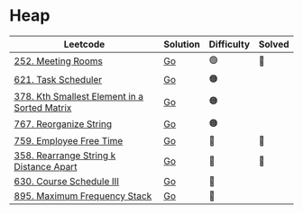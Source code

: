 # Heap

| Leetcode  | Solution | Difficulty | Solved |
| --- | --- | --- | --- |
| [252. Meeting Rooms](https://leetcode.com/problems/meeting-rooms/) | [Go](<../Intervals/Solutions/252. Meeting Rooms.md>) | 🟢 | 🔴 |
| [621. Task Scheduler](https://leetcode.com/problems/task-scheduler/) | [Go](<../Greedy/Solutions/621. Task Scheduler.md>) | 🟠 |  |
| [378. Kth Smallest Element in a Sorted Matrix](https://leetcode.com/problems/kth-smallest-element-in-a-sorted-matrix/) | [Go](<../Binary Search/Solutions/378. Kth Smallest Element in a Sorted Matrix.md>) | 🟠 |    |
| [767. Reorganize String](https://leetcode.com/problems/reorganize-string/) | [Go](<../Greedy/Solutions/767. Reorganize String.md>) | 🟠 |  |
| [759. Employee Free Time](https://leetcode.com/problems/employee-free-time/) | [Go](<../Heap/Solutions/759. Employee Free Time.md>) | 🔴 | 🔴  |
| [358. Rearrange String k Distance Apart](https://leetcode.com/problems/rearrange-string-k-distance-apart/) | [Go](<../Greedy/Solutions/358. Rearrange String k Distance Apart.md>) | 🔴  | 🔴  |
| [630. Course Schedule III](https://leetcode.com/problems/course-schedule-iii/) | [Go](<../Greedy/Solutions/630. Course Schedule III.md>) | 🔴  |  |
| [895. Maximum Frequency Stack](https://leetcode.com/problems/maximum-frequency-stack/) | [Go](<../Bucket Sort/Solutions/895. Maximum Frequency Stack.md>) | 🔴 |  |